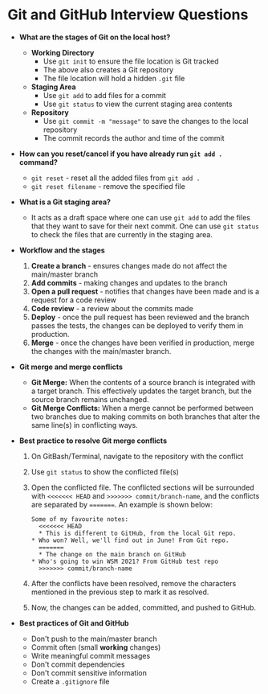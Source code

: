 # Git and GitHub Interview Questions
* **What are the stages of Git on the local host?**
  * **Working Directory**
    * Use `git init` to ensure the file location is Git tracked
    * The above also creates a Git repository
    * The file location will hold a hidden `.git` file
  * **Staging Area**
    * Use `git add` to add files for a commit
    * Use `git status` to view the current staging area contents
  * **Repository**
    * Use `git commit -m "message"` to save the changes to the local repository
    * The commit records the author and time of the commit

* **How can you reset/cancel if you have already run `git add .` command?**
  * `git reset` - reset all the added files from `git add .`
  * `git reset filename` - remove the specified file

* **What is a Git staging area?**
  * It acts as a draft space where one can use `git add` to add the files that they want to save for their next commit. One can use `git status` to check the files that are currently in the staging area.

* **Workflow and the stages**
  1. **Create a branch** - ensures changes made do not affect the main/master branch
  2. **Add commits** - making changes and updates to the branch
  3. **Open a pull request** - notifies that changes have been made and is a request for a code review
  4. **Code review** - a review about the commits made
  5. **Deploy** - once the pull request has been reviewed and the branch passes the tests, the changes can be deployed to verify them in production.
  6. **Merge** - once the changes have been verified in production, merge the changes with the main/master branch.

* **Git merge and merge conflicts**
  * **Git Merge:** When the contents of a source branch is integrated with a target branch. This effectively updates the target branch, but the source branch remains unchanged. 
  * **Git Merge Conflicts:** When a merge cannot be performed between two branches due to making commits on both branches that alter the same line(s) in conflicting ways.

* **Best practice to resolve Git merge conflicts**
  1. On GitBash/Terminal, navigate to the repository with the conflict
  2. Use `git status` to show the conflicted file(s)
  3. Open the conflicted file. The conflicted sections will be surrounded with `<<<<<<< HEAD` and `>>>>>>> commit/branch-name`, and the conflicts are separated by `=======`. An example is shown below:
  
     ```
     Some of my favourite notes:
	   <<<<<<< HEAD
	   * This is different to GitHub, from the local Git repo.
     * Who won? Well, we'll find out in June! From Git repo.
	   =======
	   * The change on the main branch on GitHub
     * Who's going to win WSM 2021? From GitHub test repo
	   >>>>>>> commit/branch-name
     ```
  4. After the conflicts have been resolved, remove the characters mentioned in the previous step to mark it as resolved.
  5. Now, the changes can be added, committed, and pushed to GitHub.

* **Best practices of Git and GitHub**
  * Don't push to the main/master branch
  * Commit often (small **working** changes)
  * Write meaningful commit messages
  * Don't commit dependencies
  * Don't commit sensitive information
  * Create a `.gitignore` file
